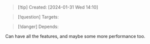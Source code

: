 
>[!tip] Created: [2024-01-31 Wed 14:10]

>[!question] Targets: 

>[!danger] Depends: 

Can have all the features, and maybe some more performance too.